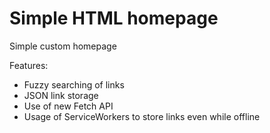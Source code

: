 # Simple HTML homepage

Simple custom homepage 

Features:
  * Fuzzy searching of links
  * JSON link storage
  * Use of new Fetch API
  * Usage of ServiceWorkers to store links even while offline


